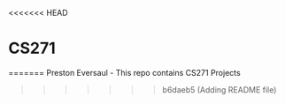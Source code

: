 <<<<<<< HEAD
# CS271
=======
Preston Eversaul - This repo contains CS271 Projects
>>>>>>> b6daeb5 (Adding README file)
